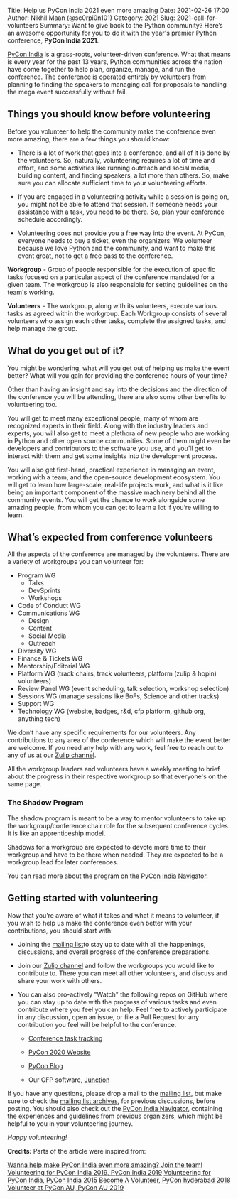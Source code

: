 Title: Help us PyCon India 2021 even more amazing
Date: 2021-02-26 17:00
Author: Nikhil Maan (@sc0rpi0n101)
Category: 2021
Slug: 2021-call-for-volunteers
Summary: Want to give back to the Python community? Here’s an awesome opportunity for you to do it with the year's premier Python conference, **PyCon India 2021**.

[PyCon India](https://in.pycon.org/2021/) is a grass-roots, volunteer-driven conference. What that means is every year for the past 13 years, Python communities across the nation have come together to help plan, organize, manage, and run the conference. The conference is operated entirely by volunteers from planning to finding the speakers to managing call for proposals to handling the mega event successfully without fail.

## Things you should know before volunteering

Before you volunteer to help the community make the conference even more amazing, there are a few things you should know:

* There is a lot of work that goes into a conference, and all of it is done by the volunteers. So, naturally, volunteering requires a lot of time and effort, and some activities like running outreach and social media, building content, and finding speakers, a lot more than others. So, make sure you can allocate sufficient time to your volunteering efforts.


* If you are engaged in a volunteering activity while a session is going on, you might not be able to attend that session. If someone needs your assistance with a task, you need to be there. So, plan your conference schedule accordingly.


* Volunteering does not provide you a free way into the event. At PyCon, everyone needs to buy a ticket, even the organizers. We volunteer because we love Python and the community, and want to make this event great, not to get a free pass to the conference.

__Workgroup__ - Group of people responsible for the execution of specific tasks focused on a particular aspect of the conference mandated for a given team. The workgroup is also responsible for setting guidelines on the team's working.

__Volunteers__ - The workgroup, along with its volunteers, execute various tasks as agreed within the workgroup. Each Workgroup consists of several volunteers who assign each other tasks, complete the assigned tasks, and help manage the group.

## What do you get out of it?

You might be wondering, what will you get out of helping us make the event better? What will you gain for providing the conference hours of your time?

Other than having an insight and say into the decisions and the direction of the conference you will be attending, there are also some other benefits to volunteering too.

You will get to meet many exceptional people, many of whom are recognized experts in their field. Along with the industry leaders and experts, you will also get to meet a plethora of new people who are working in Python and other open source communities. Some of them might even be developers and contributors to the software you use, and you’ll get to interact with them and get some insights into the development process.

You will also get first-hand, practical experience in managing an event, working with a team, and the open-source development ecosystem. You will get to learn how large-scale, real-life projects work, and what is it like being an important component of the massive machinery behind all the community events. You will get the chance to work alongside some amazing people, from whom you can get to learn a lot if you’re willing to learn.

## What’s expected from conference volunteers

All the aspects of the conference are managed by the volunteers. There are a variety of workgroups you can volunteer for:

* Program WG
    - Talks
    - DevSprints
    - Workshops
* Code of Conduct WG
* Communications WG
    - Design
    - Content
    - Social Media
    - Outreach
* Diversity WG
* Finance & Tickets WG
* Mentorship/Editorial WG
* Platform WG (track chairs, track volunteers, platform (zulip & hopin) volunteers)
* Review Panel WG (event scheduling, talk selection, workshop selection)
* Sessions WG (manage sessions like BoFs, Science and other tracks)
* Support WG
* Technology WG (website, badges, r&d, cfp platform, github org, anything tech)


We don’t have any specific requirements for our volunteers. Any contributions to any area of the conference which will make the event better are welcome. If you need any help with any work, feel free to reach out to any of us at our [Zulip channel](https://pyconindia.zulipchat.com/).

All the workgroup leaders and volunteers have a weekly meeting to brief about the progress in their respective workgroup so that everyone's on the same page.

### The Shadow Program

The shadow program is meant to be a way to mentor volunteers to take up the workgroup/conference chair role for the subsequent conference cycles. It is like  an apprenticeship model.

Shadows for a workgroup are expected to devote more time to their workgroup and have to be there when needed. They are expected to be a workgroup lead for later conferences.

You can read more about the program on the [PyCon India Navigator](https://in.pycon.org/navigator/2021/shadow.html).

## Getting started with volunteering

Now that you’re aware of what it takes and what it means to volunteer, if you wish to help us make the conference even better with your contributions, you should start with:

* Joining the [mailing list](https://mail.python.org/mailman/listinfo/inpycon)to stay up to date with all the happenings, discussions, and overall progress of the conference preparations.


* Join our [Zulip channel](https://pyconindia.zulipchat.com/) and follow the workgroups you would like to contribute to. There you can meet all other volunteers, and discuss and share your work with others.


* You can also pro-actively "Watch" the following repos on GitHub where you can stay up to date with the progress of various tasks and even contribute where you feel you can help. Feel free to actively participate in any discussion, open an issue, or file a Pull Request for any contribution you feel will be helpful to the conference.

    * [Conference task tracking](https://github.com/pythonindia/inpycon2021-tasks)

    * [PyCon 2020 Website](https://github.com/pythonindia/inpycon2021)

    * [PyCon Blog](https://github.com/pythonindia/inpycon-blog)

    * Our CFP software, [Junction](https://github.com/pythonindia/junction)

If you have any questions, please drop a mail to the [mailing list](https://mail.python.org/mailman/listinfo/inpycon), but make sure to check the [mailing list archives](https://mail.python.org/pipermail/inpycon/), for previous discussions, before posting. You should also check out the [PyCon India Navigator](https://in.pycon.org/navigator/), containing the experiences and guidelines from previous organizers, which might be helpful to you in your volunteering journey.

*Happy volunteering!*

__Credits:__ Parts of the article were inspired from:

[Wanna help make PyCon India even more amazing? Join the team!](https://in.pycon.org/blog/2020/2020-call-for-volunteers.html)
[Volunteering for PyCon India 2019, PyCon India 2019](https://in.pycon.org/blog/2019/volunteering-for-pycon-india-2019.html)
[Volunteering for PyCon India, PyCon India 2015](https://in.pycon.org/blog/2015/volunteering-for-pycon-india-2015.html)
[Become A Volunteer, PyCon hyderabad 2018](https://in.pycon.org/2018/volunteer.html)
[Volunteer at PyCon AU, PyCon AU 2019](https://2019.pycon-au.org/volunteer/)
